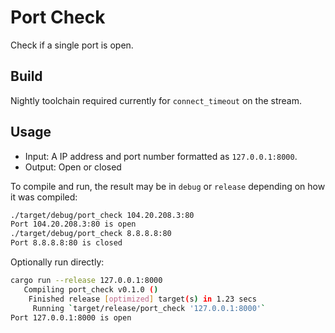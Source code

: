 # Port Check

Check if a single port is open.

## Build

Nightly toolchain required currently for `connect_timeout` on the stream.

## Usage

- Input: A IP address and port number formatted as `127.0.0.1:8000`.
- Output: Open or closed

To compile and run, the result may be in `debug` or `release` depending on how it was compiled:


```sh
./target/debug/port_check 104.20.208.3:80
Port 104.20.208.3:80 is open
./target/debug/port_check 8.8.8.8:80
Port 8.8.8.8:80 is closed
```

Optionally run directly:

```sh
cargo run --release 127.0.0.1:8000
   Compiling port_check v0.1.0 ()
    Finished release [optimized] target(s) in 1.23 secs
     Running `target/release/port_check '127.0.0.1:8000'`
Port 127.0.0.1:8000 is open
```

